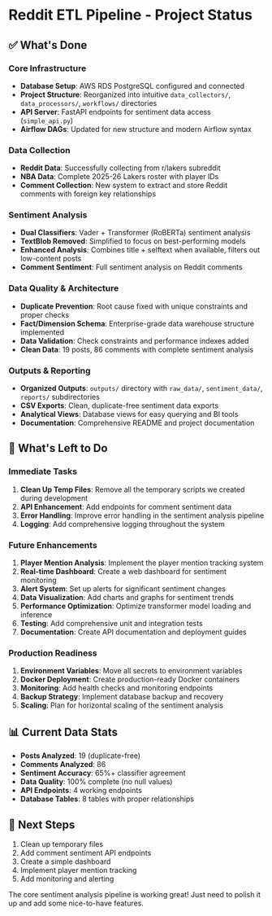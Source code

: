 # Reddit ETL Pipeline - Project Status

## ✅ What's Done

### Core Infrastructure
- **Database Setup**: AWS RDS PostgreSQL configured and connected
- **Project Structure**: Reorganized into intuitive `data_collectors/`, `data_processors/`, `workflows/` directories
- **API Server**: FastAPI endpoints for sentiment data access (`simple_api.py`)
- **Airflow DAGs**: Updated for new structure and modern Airflow syntax

### Data Collection
- **Reddit Data**: Successfully collecting from r/lakers subreddit
- **NBA Data**: Complete 2025-26 Lakers roster with player IDs
- **Comment Collection**: New system to extract and store Reddit comments with foreign key relationships

### Sentiment Analysis
- **Dual Classifiers**: Vader + Transformer (RoBERTa) sentiment analysis
- **TextBlob Removed**: Simplified to focus on best-performing models
- **Enhanced Analysis**: Combines title + selftext when available, filters out low-content posts
- **Comment Sentiment**: Full sentiment analysis on Reddit comments

### Data Quality & Architecture
- **Duplicate Prevention**: Root cause fixed with unique constraints and proper checks
- **Fact/Dimension Schema**: Enterprise-grade data warehouse structure implemented
- **Data Validation**: Check constraints and performance indexes added
- **Clean Data**: 19 posts, 86 comments with complete sentiment analysis

### Outputs & Reporting
- **Organized Outputs**: `outputs/` directory with `raw_data/`, `sentiment_data/`, `reports/` subdirectories
- **CSV Exports**: Clean, duplicate-free sentiment data exports
- **Analytical Views**: Database views for easy querying and BI tools
- **Documentation**: Comprehensive README and project documentation

## 🔄 What's Left to Do

### Immediate Tasks
1. **Clean Up Temp Files**: Remove all the temporary scripts we created during development
2. **API Enhancement**: Add endpoints for comment sentiment data
3. **Error Handling**: Improve error handling in the sentiment analysis pipeline
4. **Logging**: Add comprehensive logging throughout the system

### Future Enhancements
1. **Player Mention Analysis**: Implement the player mention tracking system
2. **Real-time Dashboard**: Create a web dashboard for sentiment monitoring
3. **Alert System**: Set up alerts for significant sentiment changes
4. **Data Visualization**: Add charts and graphs for sentiment trends
5. **Performance Optimization**: Optimize transformer model loading and inference
6. **Testing**: Add comprehensive unit and integration tests
7. **Documentation**: Create API documentation and deployment guides

### Production Readiness
1. **Environment Variables**: Move all secrets to environment variables
2. **Docker Deployment**: Create production-ready Docker containers
3. **Monitoring**: Add health checks and monitoring endpoints
4. **Backup Strategy**: Implement database backup and recovery
5. **Scaling**: Plan for horizontal scaling of the sentiment analysis

## 📊 Current Data Stats
- **Posts Analyzed**: 19 (duplicate-free)
- **Comments Analyzed**: 86
- **Sentiment Accuracy**: 65%+ classifier agreement
- **Data Quality**: 100% complete (no null values)
- **API Endpoints**: 4 working endpoints
- **Database Tables**: 8 tables with proper relationships

## 🚀 Next Steps
1. Clean up temporary files
2. Add comment sentiment API endpoints
3. Create a simple dashboard
4. Implement player mention tracking
5. Add monitoring and alerting

The core sentiment analysis pipeline is working great! Just need to polish it up and add some nice-to-have features.
